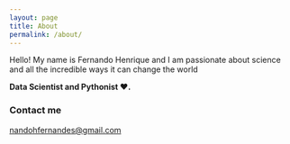 ```yaml
---
layout: page
title: About
permalink: /about/
---
```


Hello! My name is Fernando Henrique and I am passionate about science and all the incredible ways it can change the world


**Data Scientist and Pythonist :heart:.**

### Contact me

[nandohfernandes@gmail.com](mailto:nandohfernandes@gmail.com)